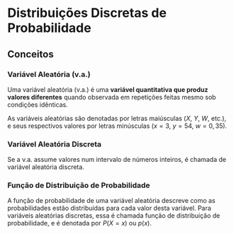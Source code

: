 # **Distribuições Discretas de Probabilidade**

## **Conceitos**

### Variável Aleatória (v.a.)

Uma variável aleatória (v.a.) é uma **variável quantitativa que produz valores diferentes** quando observada em repetições feitas mesmo sob condições idênticas.

As variáveis aleatórias são denotadas por letras maiúsculas ($X$, $Y$, $W$, etc.), e seus respectivos valores por letras minúsculas ($x = 3$, $y = 54$, $w = 0,35$).

### Variável Aleatória Discreta

Se a v.a. assume valores num intervalo de números inteiros, é chamada de variável aleatória discreta.

### Função de Distribuição de Probabilidade

A função de probabilidade de uma variável aleatória descreve como as probabilidades estão distribuídas para cada valor desta variável. Para variáveis aleatórias discretas, essa é chamada função de distribuição de probabilidade, e é denotada por $P(X = x)$ ou $p(x)$. 